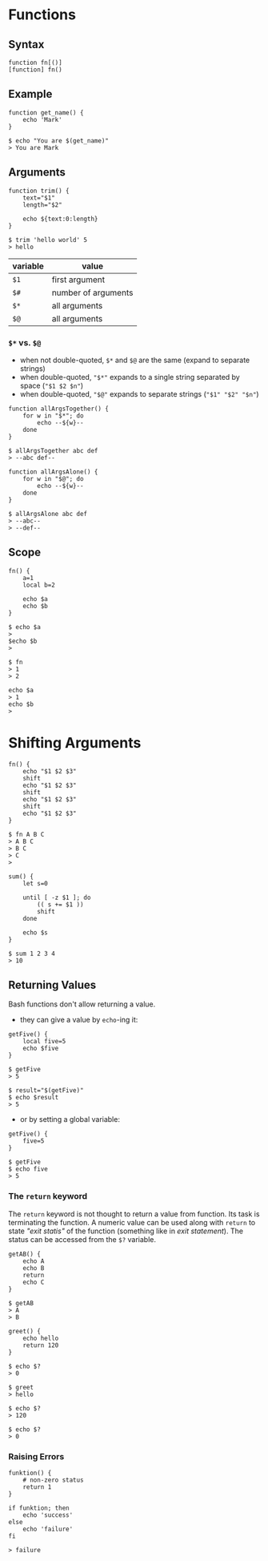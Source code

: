 # Functions

## Syntax

```
function fn[()]
[function] fn()
```

## Example

```
function get_name() {
	echo 'Mark'
}

$ echo "You are $(get_name)"
> You are Mark
```

## Arguments

```
function trim() {
	text="$1"
	length="$2"

	echo ${text:0:length}
}

$ trim 'hello world' 5
> hello
```

| variable | value |
|--|--|
| `$1` | first argument |
| `$#` | number of arguments |
| `$*` | all arguments |
| `$@` | all arguments |

### `$*` vs. `$@`

* when not double-quoted, `$*` and `$@` are the same (expand to separate strings)
* when double-quoted, `"$*"` expands to a single string separated by space (`"$1 $2 $n"`)
* when double-quoted, `"$@"` expands to separate strings (`"$1" "$2" "$n"`)

```
function allArgsTogether() {
	for w in "$*"; do
		echo --${w}--
	done
}

$ allArgsTogether abc def
> --abc def--
```

```
function allArgsAlone() {
	for w in "$@"; do
		echo --${w}--
	done
}

$ allArgsAlone abc def
> --abc--
> --def--
```

## Scope

```
fn() {
	a=1
	local b=2

	echo $a
	echo $b
}

$ echo $a
>
$echo $b
>

$ fn
> 1
> 2

echo $a
> 1
echo $b
>
```

# Shifting Arguments

```
fn() {
	echo "$1 $2 $3"
	shift
	echo "$1 $2 $3"
	shift
	echo "$1 $2 $3"
	shift
	echo "$1 $2 $3"
}

$ fn A B C
> A B C
> B C
> C
>
```

```
sum() {
	let s=0

	until [ -z $1 ]; do
		(( s += $1 ))
		shift
	done

	echo $s
}

$ sum 1 2 3 4
> 10
```

## Returning Values

Bash functions don't allow returning a value.  

* they can give a value by `echo`-ing it:

```
getFive() {
	local five=5
	echo $five
}

$ getFive
> 5

$ result="$(getFive)"
$ echo $result
> 5
```

* or by setting a global variable:

```
getFive() {
	five=5
}

$ getFive
$ echo five
> 5
```

### The `return` keyword

The `return` keyword is not thought to return a value from function. Its task is terminating the function. A numeric value can be used along with `return` to state _"exit statis"_ of the function (something like in _exit statement_). The status can be accessed from the `$?` variable.

```
getAB() {
	echo A
	echo B
	return
	echo C
}

$ getAB
> A
> B
```

```
greet() {
	echo hello
	return 120
}

$ echo $?
> 0

$ greet
> hello

$ echo $?
> 120

$ echo $?
> 0
```

### Raising Errors

```
funktion() {
	# non-zero status
	return 1
}

if funktion; then
	echo 'success'
else
	echo 'failure'
fi

> failure
```